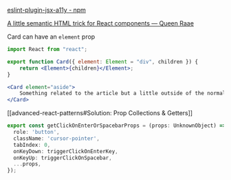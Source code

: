 
[eslint-plugin-jsx-a11y - npm](https://www.npmjs.com/package/eslint-plugin-jsx-a11y)

[A little semantic HTML trick for React components — Queen Raae](https://queen.raae.codes/emails/2022-10-10-semantic-react/)

Card can have an `element` prop

```jsx
import React from "react";

export function Card({ element: Element = "div", children }) {
    return <Element>{children}</Element>;
}
```

```jsx
<Card element="aside">
    Something related to the article but a little outside of the normal flow.
</Card>
```


[[advanced-react-patterns#Solution: Prop Collections & Getters]]

```typescript
export const getClickOnEnterOrSpacebarProps = (props: UnknownObject) => ({
  role: 'button',
  className: 'cursor-pointer',
  tabIndex: 0,
  onKeyDown: triggerClickOnEnterKey,
  onKeyUp: triggerClickOnSpacebar,
  ...props,
});

```